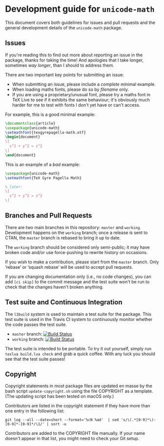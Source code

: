 # Development guide for `unicode-math`

This document covers both guidelines for issues and pull requests and
the general development details of the `unicode-math` package.


## Issues

If you're reading this to find out more about reporting an issue in the package,
thanks for taking the time! And apologies that I take longer, sometimes
*way longer*, than I should to address them.

There are two important key points for submitting an issue:

* When submitting an issue, please include a *complete* minimal example.
* When loading maths fonts, please do so by *filename* only.
* If you are using a proprietary/unusual font, please try a maths font in TeX Live to see
  if it exhibits the same behaviour; it's obviously much harder for me to test with fonts
  I don't yet have or can't access.

For example, this is a good minimal example:
```tex
\documentclass{article}
\usepackage{unicode-math}
\setmathfont{texgyrepagella-math.otf}
\begin{document}
\[
  x^2 + y^2 = z^2
\]
\end{document}
```

This is an example of a *bad* example:

```tex
\usepackage{unicode-math}
\setmathfont{TeX Gyre Pagella Math}

% later:
\[
  x^2 + y^2 = z^2
\]
```


## Branches and Pull Requests

There are two main branches in this repository: `master` and `working`.
Development happens on the `working` branch; once a release is sent to CTAN,
the `master` branch is rebased to bring it up to date.

The `working` branch should be considered only semi-public; it may have broken
code and/or use force-pushing to rewrite history on occasions.

If you wish to make a contribution, please start from the `master` branch.
Only ‘rebase’ or ‘squash rebase’ will be used to accept pull requests.

If you are changing documentation only (i.e., no code changes), you can add
`[ci skip]` to the commit message and the test suite won't be run to check that
the changes haven't broken anything.


## Test suite and Continuous Integration

The `l3build` system is used to maintain a test suite for the package.
This test suite is used in the Travis CI system to continuously monitor whether
the code passes the test suite.

* `master` branch:  [![Build Status](https://travis-ci.org/wspr/unicode-math.svg?branch=master)](https://travis-ci.org/wspr/unicode-math)
* `working` branch: [![Build Status](https://travis-ci.org/wspr/unicode-math.svg?branch=working)](https://travis-ci.org/wspr/unicode-math)

The test suite is intended to be portable. To try it out yourself, simply run
`texlua build.lua check` and grab a quick coffee. With any luck you should see
that the test suite passes!


## Copyright

Copyright statements in most package files are updated en masse by the bash script
`update-copyright.sh` using the file COPYRIGHT as a template.
(The updating script has been tested on macOS only.)

Contributors are listed in the copyright statement if they have more than one
entry in the following list:

    git log --all --date=short --format='%cN %ad'  | sed 's/\(.*[0-9]*\)-[0-9]*-[0-9]*/\1/' | sort -u

Contributors are added to the COPYRIGHT file manually. If your name doesn't appear
in that list, you might need to check your Git setup.

